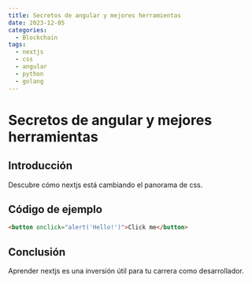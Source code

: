 ```yaml
---
title: Secretos de angular y mejores herramientas
date: 2023-12-05
categories:
  - Blockchain
tags:
  - nextjs
  - css
  - angular
  - python
  - golang
---
```


# Secretos de angular y mejores herramientas

## Introducción

Descubre cómo nextjs está cambiando el panorama de css.

## Código de ejemplo

```html
<button onclick="alert('Hello!')">Click me</button>
```

## Conclusión

Aprender nextjs es una inversión útil para tu carrera como desarrollador.